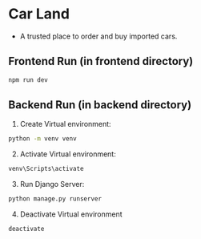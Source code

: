 # Car Land
- A trusted place to order and buy imported cars.

## Frontend Run (in frontend directory)
``` bash
npm run dev
```

## Backend Run (in backend directory)
1. Create Virtual environment:
``` bash
python -m venv venv
```
2. Activate Virtual environment:
``` bash
venv\Scripts\activate
```
3. Run Django Server:
``` bash
python manage.py runserver
```
4. Deactivate Virtual environment
``` bash
deactivate
```
